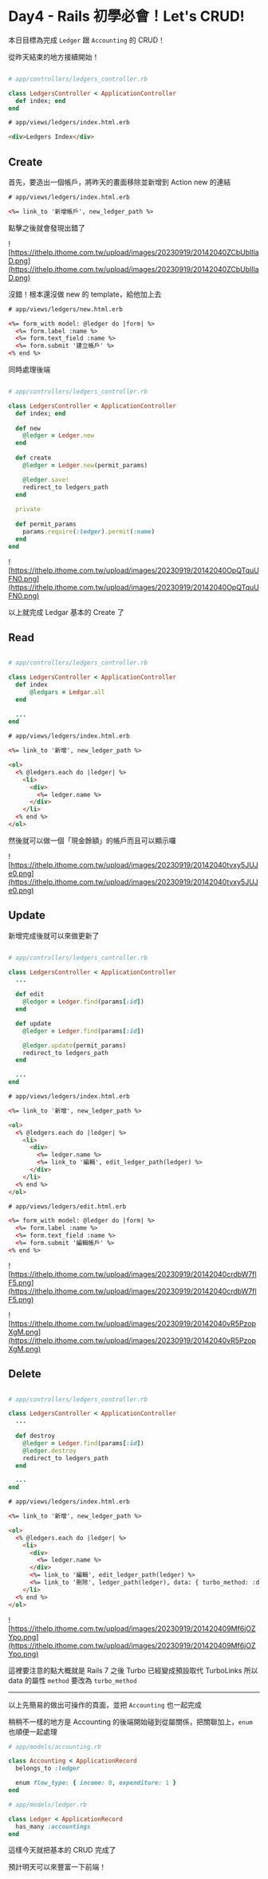 # Day4 - Rails 初學必會！Let's CRUD!


本日目標為完成 `Ledger` 跟 `Accounting` 的 CRUD！

從昨天結束的地方接續開始！
```ruby

# app/controllers/ledgers_controller.rb

class LedgersController < ApplicationController
  def index; end
end
```

```html
# app/views/ledgers/index.html.erb

<div>Ledgers Index</div>
```

## Create

首先，要造出一個帳戶，將昨天的畫面移除並新增到 Action new 的連結 

```html
# app/views/ledgers/index.html.erb

<%= link_to '新增帳戶', new_ledger_path %>
```

點擊之後就會發現出錯了

![https://ithelp.ithome.com.tw/upload/images/20230919/20142040ZCbUbIllaD.png](https://ithelp.ithome.com.tw/upload/images/20230919/20142040ZCbUbIllaD.png)


沒錯！根本還沒做 new 的 template，給他加上去

```html
# app/views/ledgers/new.html.erb

<%= form_with model: @ledger do |form| %>
  <%= form.label :name %>
  <%= form.text_field :name %>
  <%= form.submit '建立帳戶' %>
<% end %>
```

同時處理後端

```ruby

# app/controllers/ledgers_controller.rb

class LedgersController < ApplicationController
  def index; end
  
  def new
    @ledger = Ledger.new
  end
  
  def create
    @ledger = Ledger.new(permit_params)

    @ledger.save!
    redirect_to ledgers_path
  end
  
  private
  
  def permit_params
    params.require(:ledger).permit(:name)
  end
end
```
![https://ithelp.ithome.com.tw/upload/images/20230919/20142040OpQTquUFN0.png](https://ithelp.ithome.com.tw/upload/images/20230919/20142040OpQTquUFN0.png)

以上就完成 Ledgar 基本的 Create 了

## Read


```ruby

# app/controllers/ledgers_controller.rb

class LedgersController < ApplicationController
  def index
      @ledgars = Ledgar.all
  end
  
  ...
end
```

```html
# app/views/ledgers/index.html.erb

<%= link_to '新增', new_ledger_path %>

<ol>
  <% @ledgers.each do |ledger| %>
    <li>
      <div>
        <%= ledger.name %>
      </div>
    </li>
  <% end %>
</ol>
```

然後就可以做一個「現金餘額」的帳戶而且可以顯示囉

![https://ithelp.ithome.com.tw/upload/images/20230919/20142040tvxy5JUJe0.png](https://ithelp.ithome.com.tw/upload/images/20230919/20142040tvxy5JUJe0.png)


## Update
新增完成後就可以來做更新了

```ruby

# app/controllers/ledgers_controller.rb

class LedgersController < ApplicationController
  ...
 
  def edit
    @ledger = Ledger.find(params[:id])
  end

  def update
    @ledger = Ledger.find(params[:id])

    @ledger.update(permit_params)
    redirect_to ledgers_path
  end

  ...
end
```

```html
# app/views/ledgers/index.html.erb

<%= link_to '新增', new_ledger_path %>

<ol>
  <% @ledgers.each do |ledger| %>
    <li>
      <div>
        <%= ledger.name %>
        <%= link_to '編輯', edit_ledger_path(ledger) %>
      </div>
    </li>
  <% end %>
</ol>
```

```html
# app/views/ledgers/edit.html.erb

<%= form_with model: @ledger do |form| %>
  <%= form.label :name %>
  <%= form.text_field :name %>
  <%= form.submit '編輯帳戶' %>
<% end %>
```

![https://ithelp.ithome.com.tw/upload/images/20230919/20142040crdbW7flF5.png](https://ithelp.ithome.com.tw/upload/images/20230919/20142040crdbW7flF5.png)

![https://ithelp.ithome.com.tw/upload/images/20230919/20142040vR5PzopXgM.png](https://ithelp.ithome.com.tw/upload/images/20230919/20142040vR5PzopXgM.png)

## Delete

```ruby

# app/controllers/ledgers_controller.rb

class LedgersController < ApplicationController
  ...
 
  def destroy
    @ledger = Ledger.find(params[:id])
    @ledger.destroy
    redirect_to ledgers_path
  end

  ...
end
```



```html
# app/views/ledgers/index.html.erb

<%= link_to '新增', new_ledger_path %>

<ol>
  <% @ledgers.each do |ledger| %>
    <li>
      <div>
        <%= ledger.name %>
      </div>
      <%= link_to '編輯', edit_ledger_path(ledger) %>
      <%= link_to '刪除', ledger_path(ledger), data: { turbo_method: :delete } %>
    </li>
  <% end %>
</ol>
```

![https://ithelp.ithome.com.tw/upload/images/20230919/201420409Mf6jOZYpo.png](https://ithelp.ithome.com.tw/upload/images/20230919/201420409Mf6jOZYpo.png)

這裡要注意的點大概就是 Rails 7 之後 Turbo 已經變成預設取代 TurboLinks
所以 data 的屬性 `method` 要改為 `turbo_method`

----

以上先簡易的做出可操作的頁面，並把 `Accounting` 也一起完成

稍稍不一樣的地方是 Accounting 的後端開始碰到從屬關係，把關聯加上，`enum` 也順便一起處理
    
```ruby
# app/models/accounting.rb

class Accounting < ApplicationRecord
  belongs_to :ledger

  enum flow_type: { income: 0, expenditure: 1 }
end
```
```ruby
# app/models/ledger.rb

class Ledger < ApplicationRecord
  has_many :accountings
end
```


這樣今天就把基本的 CRUD 完成了

預計明天可以來豐富一下前端！
